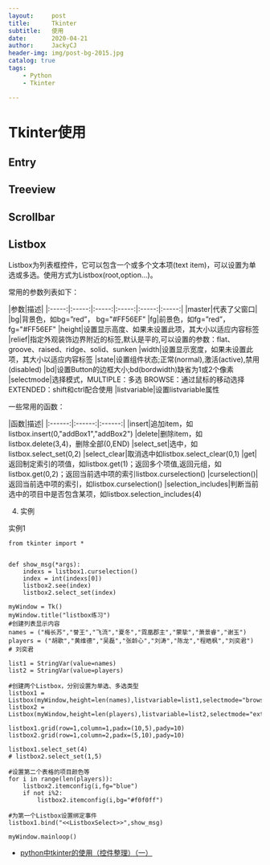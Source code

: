 ```yaml
---
layout:     post
title:      Tkinter
subtitle:   使用
date:       2020-04-21
author:     JackyCJ
header-img: img/post-bg-2015.jpg
catalog: true
tags:
    - Python
    - Tkinter

---
```



# Tkinter使用

## Entry


## Treeview


## Scrollbar

## Listbox

Listbox为列表框控件，它可以包含一个或多个文本项(text item)，可以设置为单选或多选。使用方式为Listbox(root,option...)。

常用的参数列表如下：

|参数|描述|
|:-----:|:-----:|:-----:|:-----:|:-----:|:-----:|
|master|代表了父窗口|
|bg|背景色，如bg=”red”， bg="#FF56EF"
|fg|前景色，如fg=”red”， fg="#FF56EF"
|height|设置显示高度、如果未设置此项，其大小以适应内容标签
|relief|指定外观装饰边界附近的标签,默认是平的,可以设置的参数：flat、groove、raised、ridge、solid、sunken
|width|设置显示宽度，如果未设置此项，其大小以适应内容标签
|state|设置组件状态;正常(normal),激活(active),禁用(disabled)
|bd|设置Button的边框大小;bd(bordwidth)缺省为1或2个像素
|selectmode|选择模式，MULTIPLE：多选 BROWSE：通过鼠标的移动选择 EXTENDED：shift和ctrl配合使用
|listvariable|设置listvariable属性

一些常用的函数：

|函数|描述|
|:------:|:------:|:------:|
|insert|追加item，如listbox.insert(0,"addBox1","addBox2")
|delete|删除item，如listbox.delete(3,4)，删除全部(0,END)
|select_set|选中，如listbox.select_set(0,2)
|select_clear|取消选中如listbox.select_clear(0,1)
|get|返回制定索引的项值，如listbox.get(1)；返回多个项值,返回元组，如listbox.get(0,2)；返回当前选中项的索引listbox.curselection()
|curselection()|返回当前选中项的索引，如listbox.curselection()
|selection_includes|判断当前选中的项目中是否包含某项，如listbox.selection_includes(4)

 
4. 实例

实例1

    from tkinter import *
     
     
    def show_msg(*args):
        indexs = listbox1.curselection()
        index = int(indexs[0])
        listbox2.see(index)
        listbox2.select_set(index)
     
    myWindow = Tk()
    myWindow.title("listbox练习")
    #创建列表显示内容
    names = ("梅长苏","誉王","飞流","夏冬","霓凰郡主","蒙挚","萧景睿","谢玉")
    players = ("胡歌","黄维德","吴磊","张龄心","刘涛","陈龙","程皓枫","刘奕君")  # 刘奕君
     
    list1 = StringVar(value=names)
    list2 = StringVar(value=players)
     
    #创建两个Listbox，分别设置为单选、多选类型
    listbox1 = Listbox(myWindow,height=len(names),listvariable=list1,selectmode="browse")
    listbox2 = Listbox(myWindow,height=len(players),listvariable=list2,selectmode="extended")
     
    listbox1.grid(row=1,column=1,padx=(10,5),pady=10)
    listbox2.grid(row=1,column=2,padx=(5,10),pady=10)
     
    listbox1.select_set(4)
    # listbox2.select_set(1,5)
     
    #设置第二个表格的项目颜色等
    for i in range(len(players)):
        listbox2.itemconfig(i,fg="blue")
        if not i%2:
            listbox2.itemconfig(i,bg="#f0f0ff")
     
    #为第一个Listbox设置绑定事件
    listbox1.bind("<<ListboxSelect>>",show_msg)
     
    myWindow.mainloop()




- [python中tkinter的使用（控件整理）（一）](https://blog.csdn.net/memory_qianxiao/article/details/81080654)